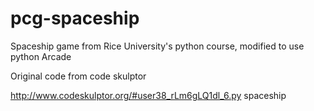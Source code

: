 # pcg-spaceship
Spaceship game from Rice University's python course, modified to use python Arcade

Original code from code skulptor

http://www.codeskulptor.org/#user38_rLm6gLQ1dl_6.py  spaceship
